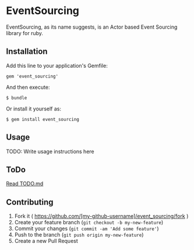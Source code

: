 # EventSourcing

EventSourcing, as its name suggests, is an Actor based Event Sourcing library for ruby.

## Installation

Add this line to your application's Gemfile:

    gem 'event_sourcing'

And then execute:

    $ bundle

Or install it yourself as:

    $ gem install event_sourcing

## Usage

TODO: Write usage instructions here

## ToDo

[Read TODO.md](TODO.md)

## Contributing

1. Fork it ( https://github.com/[my-github-username]/event_sourcing/fork )
2. Create your feature branch (`git checkout -b my-new-feature`)
3. Commit your changes (`git commit -am 'Add some feature'`)
4. Push to the branch (`git push origin my-new-feature`)
5. Create a new Pull Request
